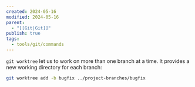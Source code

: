 ```yaml
---
created: 2024-05-16
modified: 2024-05-16
parent:
  - "[[Git|Git]]"
publish: true
tags:
  - tools/git/commands
---
```


`git worktree` let us to work on more than one branch at a time. It provides a new working directory for each branch:

```sh
git worktree add -b bugfix ../project-branches/bugfix
```